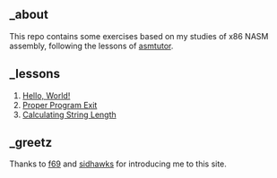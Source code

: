 ## \_about

This repo contains some exercises based on my studies of x86 NASM assembly, following the lessons of [asmtutor](https://asmtutor.com/).

## \_lessons

1. [Hello, World!](./1.%20Hello%20World/)
2. [Proper Program Exit](./2%20-%20Proper%20Program%20Exit/)
3. [Calculating String Length](./3%20-%20Calculating%20String%20Length/)

## \_greetz

Thanks to [f69](https://github.com/0xf69/) and [sidhawks](https://github.com/sidhawkss) for introducing me to this site.
